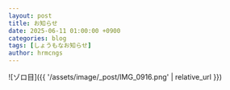 ```yaml
---
layout: post
title: お知らせ
date: 2025-06-11 01:00:00 +0900
categories: blog
tags: [しょうもなお知らせ]
author: hrmcngs
---
```


![ゾロ目]({{ '/assets/image/_post/IMG_0916.png' | relative_url }})
